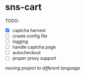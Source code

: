 # sns-cart

TODO:
- [x] captcha harvest
- [ ] create config file
- [ ] logging
- [ ] handle captcha page
- [ ] autocheckout
- [ ] proper proxy support

*moving project to different language*

